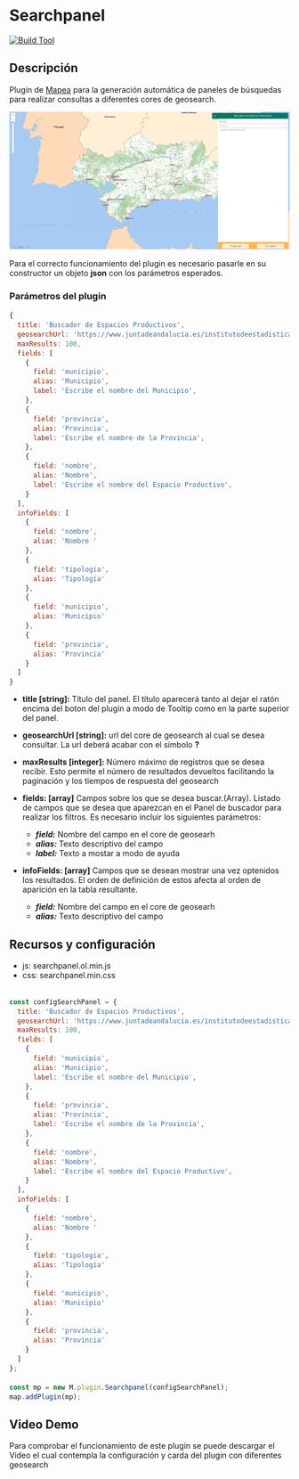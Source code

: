 # Searchpanel

[![Build Tool](https://img.shields.io/badge/build-Webpack-green.svg)](https://github.com/sigcorporativo-ja/Mapea4-dev-webpack)

## Descripción

 Plugin de [Mapea](https://github.com/sigcorporativo-ja/Mapea4) para la generación automática de paneles de búsquedas para realizar consultas a diferentes cores de geosearch. 

![Imagen](./images/searchpanelPlugin.png)

Para el correcto funcionamiento del plugin es necesario pasarle en su constructor un objeto **json** con los parámetros esperados.
### Parámetros del plugin

```javascript
{
  title: 'Buscador de Espacios Productivos',
  geosearchUrl: 'https://www.juntadeandalucia.es/institutodeestadisticaycartografia/geobusquedas/eepp-f1/search?',
  maxResults: 100,
  fields: [
    {
      field: 'municipio',
      alias: 'Municipio',
      label: 'Escribe el nombre del Municipio',
    },
    {
      field: 'provincia',
      alias: 'Provincia',
      label: 'Escribe el nombre de la Provincia',
    },
    {
      field: 'nombre',
      alias: 'Nombre',
      label: 'Escribe el nombre del Espacio Productivo',
    }
  ],
  infoFields: [
    {
      field: 'nombre',
      alias: 'Nombre '
    },
    {
      field: 'tipologia',
      alias: 'Tipología'
    },
    {
      field: 'municipio',
      alias: 'Municipio'
    },
    {
      field: 'provincia',
      alias: 'Provincia'
    }
  ]
}
```


- **title [string]:** Título del panel. El título aparecerá tanto al dejar el ratón encima del boton del plugin a modo de Tooltip como en la parte superior del panel.
- **geosearchUrl [string]:** url del core de geosearch al cual se desea consultar. La url deberá acabar con el símbolo **?**
- **maxResults [integer]:**  Número máximo de registros que se desea recibir. Esto permite  el número de resultados devueltos facilitando la paginación y los tiempos de respuesta del geosearch
- **fields: [array]** Campos sobre los que se desea buscar.(Array). Listado de campos que se desea que aparezcan en el Panel de buscador para realizar los filtros. Es necesario incluir los siguientes parámetros:

   - ***field:*** Nombre del campo en el core de geosearh
   - ***alias:*** Texto descriptivo del campo
   - ***label:*** Texto a mostar a modo de ayuda 


- **infoFields: [array]** Campos que se desean mostrar una vez optenidos los resultados. El orden de definición de estos afecta al orden de aparición en la tabla resultante.


   - ***field:*** Nombre del campo en el core de geosearh
   - ***alias:*** Texto descriptivo del campo




## Recursos y configuración

- js: searchpanel.ol.min.js
- css: searchpanel.min.css

```javascript

const configSearchPanel = {
  title: 'Buscador de Espacios Productivos',
  geosearchUrl: 'https://www.juntadeandalucia.es/institutodeestadisticaycartografia/geobusquedas/eepp-f1/search?',
  maxResults: 100,
  fields: [
    {
      field: 'municipio',
      alias: 'Municipio',
      label: 'Escribe el nombre del Municipio',
    },
    {
      field: 'provincia',
      alias: 'Provincia',
      label: 'Escribe el nombre de la Provincia',
    },
    {
      field: 'nombre',
      alias: 'Nombre',
      label: 'Escribe el nombre del Espacio Productivo',
    }
  ],
  infoFields: [
    {
      field: 'nombre',
      alias: 'Nombre '
    },
    {
      field: 'tipologia',
      alias: 'Tipología'
    },
    {
      field: 'municipio',
      alias: 'Municipio'
    },
    {
      field: 'provincia',
      alias: 'Provincia'
    }
  ]
};

const mp = new M.plugin.Searchpanel(configSearchPanel);
map.addPlugin(mp);
```

## Video Demo

Para comprobar el funcionamiento de este plugin se puede descargar el Video el cual contempla la configuración y carda del plugin con diferentes geosearch